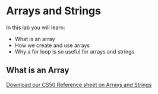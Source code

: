 # Arrays and Strings

In this lab you will learn:

- What is an array
- How we create and use arrays
- Why a for loop is so useful for arrays and strings

## What is an Array



[Download our CS50 Reference sheet on Arrays and Strings](https://ap.cs50.school/assets/pdfs/unit2/arrays_and_strings.pdf)
